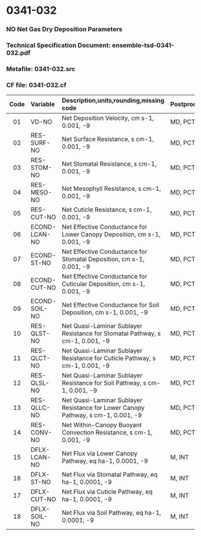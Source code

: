 # 0341-032
### NO Net Gas Dry Deposition Parameters
### Technical Specification Document: ensemble-tsd-0341-032.pdf
### Metafile: 0341-032.src
### CF file: 0341-032.cf
|Code|Variable|Description,units,rounding,missing code|Postprocessing|
|:-:|:-|:-|:-|
|01|VD-NO|Net Deposition Velocity, cm s-1, 0.001, -9|MD, PCT, 50|
|02|RES-SURF-NO|Net Surface Resistance, s cm-1, 0.001, -9|MD, PCT, 50|
|03|RES-STOM-NO|Net Stomatal Resistance, s cm-1, 0.001, -9|MD, PCT, 50|
|04|RES-MESO-NO|Net Mesophyll Resistance, s cm-1, 0.001, -9|MD, PCT, 50|
|05|RES-CUT-NO|Net Cuticle Resistance, s cm-1, 0.001, -9|MD, PCT, 50|
|06|ECOND-LCAN-NO|Net Effective Conductance for Lower Canopy Deposition, cm s-1, 0.001, -9|MD, PCT, 50|
|07|ECOND-ST-NO|Net Effective Conductance for Stomatal Deposition, cm s-1, 0.001, -9|MD, PCT, 50|
|08|ECOND-CUT-NO|Net Effective Conductance for Cuticular Deposition, cm s-1, 0.001, -9|MD, PCT, 50|
|09|ECOND-SOIL-NO|Net Effective Conductance for Soil Deposition, cm s-1, 0.001, -9|MD, PCT, 50|
|10|RES-QLST-NO|Net Quasi-Laminar Sublayer Resistance for Stomatal Pathway, s cm-1, 0.001, -9|MD, PCT, 50|
|11|RES-QLCT-NO|Net Quasi-Laminar Sublayer Resistance for Cuticle Pathway, s cm-1, 0.001, -9|MD, PCT, 50|
|12|RES-QLSL-NO|Net Quasi-Laminar Sublayer Resistance for Soil  Pathway, s cm-1, 0.001, -9|MD, PCT, 50|
|13|RES-QLLC-NO|Net Quasi-Laminar Sublayer Resistance for Lower Canopy Pathway, s cm-1, 0.001, -9|MD, PCT, 50|
|14|RES-CONV-NO|Net Within-Canopy Buoyant Convection Resistance, s cm-1, 0.001, -9|MD, PCT, 50|
|15|DFLX-LCAN-NO|Net Flux via Lower Canopy Pathway, eq ha-1, 0.0001, -9|M, INT|
|16|DFLX-ST-NO|Net Flux via Stomatal Pathway, eq ha-1, 0.0001, -9|M, INT|
|17|DFLX-CUT-NO|Net Flux via Cuticle Pathway, eq ha-1, 0.0001, -9|M, INT|
|18|DFLX-SOIL-NO|Net Flux via Soil Pathway, eq ha-1, 0.0001, -9|M, INT|
